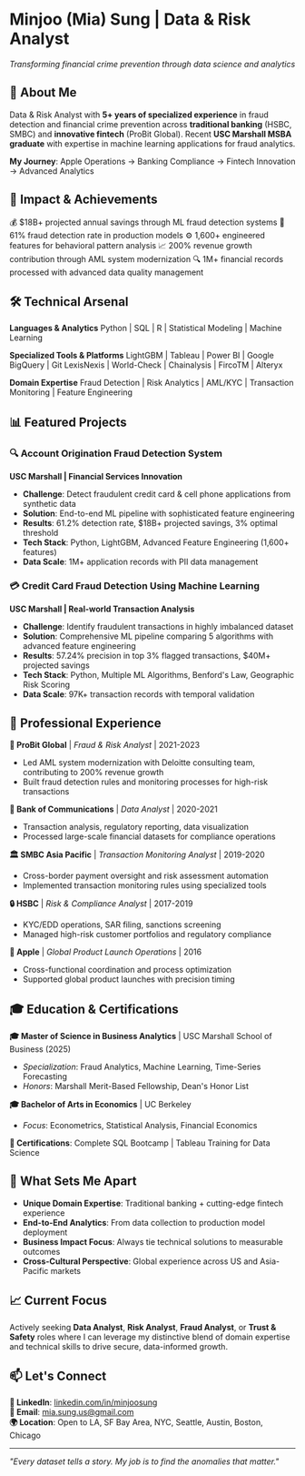 # Minjoo (Mia) Sung | Data & Risk Analyst
*Transforming financial crime prevention through data science and analytics*

## 👋 About Me
Data & Risk Analyst with **5+ years of specialized experience** in fraud detection and financial crime prevention across **traditional banking** (HSBC, SMBC) and **innovative fintech** (ProBit Global). Recent **USC Marshall MSBA graduate** with expertise in machine learning applications for fraud analytics.

**My Journey**: Apple Operations → Banking Compliance → Fintech Innovation → Advanced Analytics

## 🚀 Impact & Achievements
💰 $18B+ projected annual savings through ML fraud detection systems
🎯 61% fraud detection rate in production models
⚙️ 1,600+ engineered features for behavioral pattern analysis
📈 200% revenue growth contribution through AML system modernization
🔍 1M+ financial records processed with advanced data quality management

## 🛠️ Technical Arsenal

**Languages & Analytics**
Python | SQL | R | Statistical Modeling | Machine Learning

**Specialized Tools & Platforms**
LightGBM | Tableau | Power BI | Google BigQuery | Git
LexisNexis | World-Check | Chainalysis | FircoTM | Alteryx

**Domain Expertise**
Fraud Detection | Risk Analytics | AML/KYC | Transaction Monitoring | Feature Engineering

## 📊 Featured Projects

### 🔍 Account Origination Fraud Detection System
**USC Marshall | Financial Services Innovation**
- **Challenge**: Detect fraudulent credit card & cell phone applications from synthetic data
- **Solution**: End-to-end ML pipeline with sophisticated feature engineering
- **Results**: 61.2% detection rate, $18B+ projected savings, 3% optimal threshold
- **Tech Stack**: Python, LightGBM, Advanced Feature Engineering (1,600+ features)
- **Data Scale**: 1M+ application records with PII data management

### 💳 Credit Card Fraud Detection Using Machine Learning  
**USC Marshall | Real-world Transaction Analysis**
- **Challenge**: Identify fraudulent transactions in highly imbalanced dataset
- **Solution**: Comprehensive ML pipeline comparing 5 algorithms with advanced feature engineering
- **Results**: 57.24% precision in top 3% flagged transactions, $40M+ projected savings
- **Tech Stack**: Python, Multiple ML Algorithms, Benford's Law, Geographic Risk Scoring
- **Data Scale**: 97K+ transaction records with temporal validation

## 💼 Professional Experience

**🏢 ProBit Global** | *Fraud & Risk Analyst* | 2021-2023
- Led AML system modernization with Deloitte consulting team, contributing to 200% revenue growth
- Built fraud detection rules and monitoring processes for high-risk transactions

**🏦 Bank of Communications** | *Data Analyst* | 2020-2021  
- Transaction analysis, regulatory reporting, data visualization
- Processed large-scale financial datasets for compliance operations

**🏛️ SMBC Asia Pacific** | *Transaction Monitoring Analyst* | 2019-2020
- Cross-border payment oversight and risk assessment automation
- Implemented transaction monitoring rules using specialized tools

**🔒 HSBC** | *Risk & Compliance Analyst* | 2017-2019
- KYC/EDD operations, SAR filing, sanctions screening
- Managed high-risk customer portfolios and regulatory compliance

**🍎 Apple** | *Global Product Launch Operations* | 2016
- Cross-functional coordination and process optimization
- Supported global product launches with precision timing

## 🎓 Education & Certifications

**🎓 Master of Science in Business Analytics** | USC Marshall School of Business (2025)
- *Specialization*: Fraud Analytics, Machine Learning, Time-Series Forecasting
- *Honors*: Marshall Merit-Based Fellowship, Dean's Honor List

**🎓 Bachelor of Arts in Economics** | UC Berkeley
- *Focus*: Econometrics, Statistical Analysis, Financial Economics

**📜 Certifications**: Complete SQL Bootcamp | Tableau Training for Data Science

## 🌟 What Sets Me Apart

- **Unique Domain Expertise**: Traditional banking + cutting-edge fintech experience
- **End-to-End Analytics**: From data collection to production model deployment  
- **Business Impact Focus**: Always tie technical solutions to measurable outcomes
- **Cross-Cultural Perspective**: Global experience across US and Asia-Pacific markets

## 📈 Current Focus

Actively seeking **Data Analyst**, **Risk Analyst**, **Fraud Analyst**, or **Trust & Safety** roles where I can leverage my distinctive blend of domain expertise and technical skills to drive secure, data-informed growth.

## 📫 Let's Connect

**💼 LinkedIn**: [linkedin.com/in/minjoosung](https://linkedin.com/in/minjoosung)  
**📧 Email**: mia.sung.us@gmail.com  
**🌍 Location**: Open to LA, SF Bay Area, NYC, Seattle, Austin, Boston, Chicago

---
*"Every dataset tells a story. My job is to find the anomalies that matter."*

